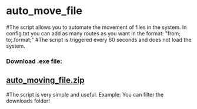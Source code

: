 # auto_move_file
#The script allows you to automate the movement of files in the system. In config.txt you can add as many routes as you want in the format: "from; to;.format;"
#The script is triggered every 60 seconds and does not load the system.

### Download .exe file:
## [auto_moving_file.zip](https://drive.google.com/file/d/1zC55x39xu0pppSloGXkSh-B8zf1aI1-9/view?usp=sharing)

#The script is very simple and useful. Example: You can filter the downloads folder!
